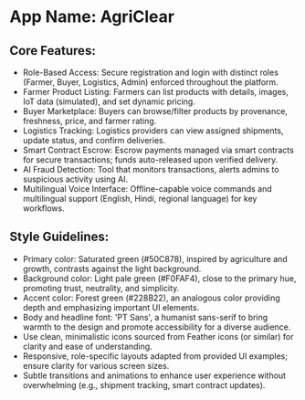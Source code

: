 # **App Name**: AgriClear

## Core Features:

- Role-Based Access: Secure registration and login with distinct roles (Farmer, Buyer, Logistics, Admin) enforced throughout the platform.
- Farmer Product Listing: Farmers can list products with details, images, IoT data (simulated), and set dynamic pricing.
- Buyer Marketplace: Buyers can browse/filter products by provenance, freshness, price, and farmer rating.
- Logistics Tracking: Logistics providers can view assigned shipments, update status, and confirm deliveries.
- Smart Contract Escrow: Escrow payments managed via smart contracts for secure transactions; funds auto-released upon verified delivery.
- AI Fraud Detection: Tool that monitors transactions, alerts admins to suspicious activity using AI.
- Multilingual Voice Interface: Offline-capable voice commands and multilingual support (English, Hindi, regional language) for key workflows.

## Style Guidelines:

- Primary color: Saturated green (#50C878), inspired by agriculture and growth, contrasts against the light background.
- Background color: Light pale green (#F0FAF4), close to the primary hue, promoting trust, neutrality, and simplicity.
- Accent color: Forest green (#228B22), an analogous color providing depth and emphasizing important UI elements.
- Body and headline font: 'PT Sans', a humanist sans-serif to bring warmth to the design and promote accessibility for a diverse audience.
- Use clean, minimalistic icons sourced from Feather icons (or similar) for clarity and ease of understanding.
- Responsive, role-specific layouts adapted from provided UI examples; ensure clarity for various screen sizes.
- Subtle transitions and animations to enhance user experience without overwhelming (e.g., shipment tracking, smart contract updates).